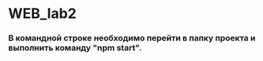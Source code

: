 # WEB_lab2
### В командной строке необходимо перейти в папку проекта и выполнить команду "npm start".
